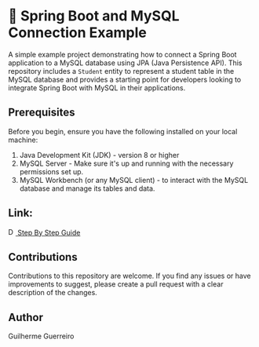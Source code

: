 # 👋 Spring Boot and MySQL Connection Example

A simple example project demonstrating how to connect a Spring Boot application to a MySQL database using JPA (Java Persistence API). This repository includes a `Student` entity to represent a student table in the MySQL database and provides a starting point for developers looking to integrate Spring Boot with MySQL in their applications. 

## Prerequisites

Before you begin, ensure you have the following installed on your local machine:

1. Java Development Kit (JDK) - version 8 or higher
2. MySQL Server - Make sure it's up and running with the necessary permissions set up.
3. MySQL Workbench (or any MySQL client) - to interact with the MySQL database and manage its tables and data.

## Link:

<img src="https://github.githubassets.com/images/icons/emoji/unicode/1f4da.png" alt="Database Icon" width="15" height="15">[ Step By Step Guide](./Step-By-Step-Guide.md)


## Contributions

Contributions to this repository are welcome. If you find any issues or have improvements to suggest, please create a pull request with a clear description of the changes. 

## Author
Guilherme Guerreiro
